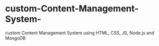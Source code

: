 # custom-Content-Management-System-
custom Content Management System using HTML, CSS, JS, Node.js and MongoDB
